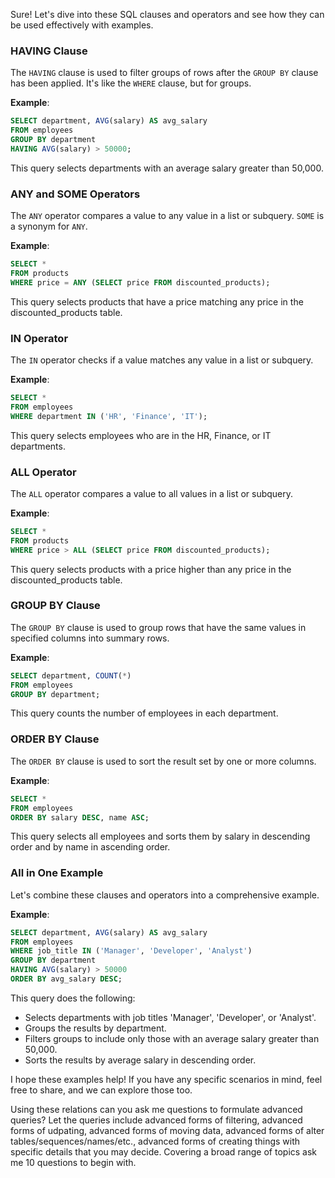 Sure! Let's dive into these SQL clauses and operators and see how they can be used effectively with examples.

### **HAVING Clause**

The `HAVING` clause is used to filter groups of rows after the `GROUP BY` clause has been applied. It's like the `WHERE` clause, but for groups.

**Example**:

```sql
SELECT department, AVG(salary) AS avg_salary
FROM employees
GROUP BY department
HAVING AVG(salary) > 50000;
```

This query selects departments with an average salary greater than 50,000.

### **ANY and SOME Operators**

The `ANY` operator compares a value to any value in a list or subquery. `SOME` is a synonym for `ANY`.

**Example**:

```sql
SELECT *
FROM products
WHERE price = ANY (SELECT price FROM discounted_products);
```

This query selects products that have a price matching any price in the discounted_products table.

### **IN Operator**

The `IN` operator checks if a value matches any value in a list or subquery.

**Example**:

```sql
SELECT *
FROM employees
WHERE department IN ('HR', 'Finance', 'IT');
```

This query selects employees who are in the HR, Finance, or IT departments.

### **ALL Operator**

The `ALL` operator compares a value to all values in a list or subquery.

**Example**:

```sql
SELECT *
FROM products
WHERE price > ALL (SELECT price FROM discounted_products);
```

This query selects products with a price higher than any price in the discounted_products table.

### **GROUP BY Clause**

The `GROUP BY` clause is used to group rows that have the same values in specified columns into summary rows.

**Example**:

```sql
SELECT department, COUNT(*)
FROM employees
GROUP BY department;
```

This query counts the number of employees in each department.

### **ORDER BY Clause**

The `ORDER BY` clause is used to sort the result set by one or more columns.

**Example**:

```sql
SELECT *
FROM employees
ORDER BY salary DESC, name ASC;
```

This query selects all employees and sorts them by salary in descending order and by name in ascending order.

### **All in One Example**

Let's combine these clauses and operators into a comprehensive example.

**Example**:

```sql
SELECT department, AVG(salary) AS avg_salary
FROM employees
WHERE job_title IN ('Manager', 'Developer', 'Analyst')
GROUP BY department
HAVING AVG(salary) > 50000
ORDER BY avg_salary DESC;
```

This query does the following:

- Selects departments with job titles 'Manager', 'Developer', or 'Analyst'.
- Groups the results by department.
- Filters groups to include only those with an average salary greater than 50,000.
- Sorts the results by average salary in descending order.

I hope these examples help! If you have any specific scenarios in mind, feel free to share, and we can explore those too.


Using these relations can you ask me questions to formulate advanced queries? Let the queries include advanced forms of filtering, advanced forms of udpating, advanced forms of moving data, advanced forms of alter tables/sequences/names/etc., advanced forms of creating things with specific details that you may decide. Covering a broad range of topics ask me 10 questions to begin with.
